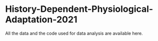 # History-Dependent-Physiological-Adaptation-2021
All the data and the code used for data analysis are available here.
